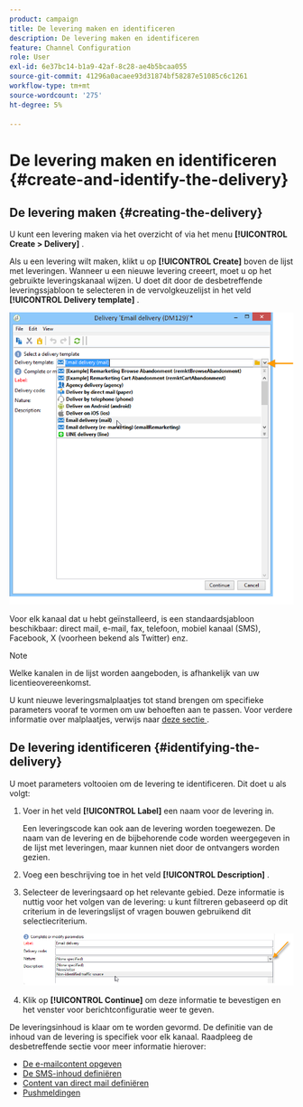 ```yaml
---
product: campaign
title: De levering maken en identificeren
description: De levering maken en identificeren
feature: Channel Configuration
role: User
exl-id: 6e37bc14-b1a9-42af-8c28-ae4b5bcaa055
source-git-commit: 41296a0acaee93d31874bf58287e51085c6c1261
workflow-type: tm+mt
source-wordcount: '275'
ht-degree: 5%

---
```


# De levering maken en identificeren {#create-and-identify-the-delivery}

## De levering maken {#creating-the-delivery}

U kunt een levering maken via het overzicht of via het menu **[!UICONTROL Create > Delivery]** .


Als u een levering wilt maken, klikt u op **[!UICONTROL Create]** boven de lijst met leveringen. Wanneer u een nieuwe levering creeert, moet u op het gebruikte leveringskanaal wijzen. U doet dit door de desbetreffende leveringssjabloon te selecteren in de vervolgkeuzelijst in het veld **[!UICONTROL Delivery template]** .

![](assets/s_ncs_user_wizard_email01_1.png)

Voor elk kanaal dat u hebt geïnstalleerd, is een standaardsjabloon beschikbaar: direct mail, e-mail, fax, telefoon, mobiel kanaal (SMS), Facebook, X (voorheen bekend als Twitter) enz.

>[!NOTE]
>
>Welke kanalen in de lijst worden aangeboden, is afhankelijk van uw licentieovereenkomst.

U kunt nieuwe leveringsmalplaatjes tot stand brengen om specifieke parameters vooraf te vormen om uw behoeften aan te passen. Voor verdere informatie over malplaatjes, verwijs naar [ deze sectie ](about-templates.md).

## De levering identificeren {#identifying-the-delivery}

U moet parameters voltooien om de levering te identificeren. Dit doet u als volgt:

1. Voer in het veld **[!UICONTROL Label]** een naam voor de levering in.

   Een leveringscode kan ook aan de levering worden toegewezen. De naam van de levering en de bijbehorende code worden weergegeven in de lijst met leveringen, maar kunnen niet door de ontvangers worden gezien.

1. Voeg een beschrijving toe in het veld **[!UICONTROL Description]** .
1. Selecteer de leveringsaard op het relevante gebied. Deze informatie is nuttig voor het volgen van de levering: u kunt filtreren gebaseerd op dit criterium in de leveringslijst of vragen bouwen gebruikend dit selectiecriterium.

   ![](assets/s_ncs_user_email_del_nature.png)

1. Klik op **[!UICONTROL Continue]** om deze informatie te bevestigen en het venster voor berichtconfiguratie weer te geven.

De leveringsinhoud is klaar om te worden gevormd. De definitie van de inhoud van de levering is specifiek voor elk kanaal. Raadpleeg de desbetreffende sectie voor meer informatie hierover:

* [De e-mailcontent opgeven](defining-the-email-content.md)
* [De SMS-inhoud definiëren](sms-create.md#defining-the-sms-content)
* [Content van direct mail definiëren](defining-the-direct-mail-content.md)
* [Pushmeldingen](about-mobile-app-channel.md)
